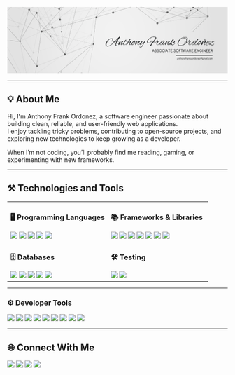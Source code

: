 <!-- Banner -->
<p align="center">
  <img src="./banner/banner.png" alt="Banner" />
</p>

---

## 💡 About Me  

Hi, I'm Anthony Frank Ordonez, a software engineer passionate about building clean, reliable, and user-friendly web applications.  
I enjoy tackling tricky problems, contributing to open-source projects, and exploring new technologies to keep growing as a developer.  

When I’m not coding, you’ll probably find me reading, gaming, or experimenting with new frameworks.  

---

## ⚒ Technologies and Tools  

<table width="100%">
<tr>
<td width="50%" valign="top">

### 🖥 Programming Languages  
  <img src="https://img.shields.io/badge/HTML5-E34F26?style=plastic&logo=html5&logoColor=white" />
  <img src="https://img.shields.io/badge/CSS3-1572B6?style=plastic&logo=css3&logoColor=white" />
  <img src="https://img.shields.io/badge/TypeScript-007ACC?style=flat&logo=typescript&logoColor=white" />
  <img src="https://img.shields.io/badge/JavaScript-F7DF1E?style=flat&logo=javascript&logoColor=black" />
  <img src="https://img.shields.io/badge/Python-3776AB?style=flat&logo=python&logoColor=white" />
</td>
<td width="50%" valign="top">

### 📚 Frameworks & Libraries  
  <img src="https://img.shields.io/badge/React-20232A?style=flat&logo=react&logoColor=61DAFB" />
  <img src="https://img.shields.io/badge/Vue.js-35495E?style=flat&logo=vue.js&logoColor=4FC08D" />
  <img src="https://img.shields.io/badge/Angular-DD0031?style=flat&logo=angular&logoColor=white" />
  <img src="https://img.shields.io/badge/ASP.NET-512BD4?style=flat&logo=dotnet&logoColor=white" />
  <img src="https://img.shields.io/badge/NestJS-E0234E?style=flat&logo=nestjs&logoColor=white" />
  <img src="https://img.shields.io/badge/Express.js-404D59?style=flat" /
  <img src="https://img.shields.io/badge/Redux-764ABC?style=flat&logo=redux&logoColor=white" />
  <img src="https://img.shields.io/badge/Tailwind_CSS-06B6D4?style=plastic&logo=tailwindcss&logoColor=white" />
</td>
</tr>

<tr>
<td width="50%" valign="top">

### 🗄 Databases  

  <img src="https://img.shields.io/badge/MongoDB-4EA94B?style=flat&logo=mongodb&logoColor=white" />
  <img src="https://img.shields.io/badge/PostgreSQL-316192?style=flat&logo=postgresql&logoColor=white" />
  <img src="https://img.shields.io/badge/Supabase-181818?style=plastic&logo=supabase&logoColor=white" />
  <img src="https://img.shields.io/badge/MySQL-005C84?style=plastic&logo=mysql&logoColor=white" />
  <img src="https://img.shields.io/badge/SQLite-07405E?style=plastic&logo=sqlite&logoColor=white" />


</td>
<td width="50%" valign="top">

### 🛠 Testing  
  <img src="https://img.shields.io/badge/Playwright-2EAD33?style=flat&logo=playwright&logoColor=white" />
  <img src="https://img.shields.io/badge/Vitest-6E9F18?style=flat&logo=vitest&logoColor=white" />
</td>
</tr>
</table>

---

### ⚙ Developer Tools  
<p>
  <img src="https://img.shields.io/badge/Git-F05032?style=flat&logo=git&logoColor=white" />
  <img src="https://img.shields.io/badge/GitHub-181717?style=flat&logo=github&logoColor=white" />
  <img src="https://img.shields.io/badge/Postman-FF6C37?style=flat&logo=postman&logoColor=white" />
  <img src="https://img.shields.io/badge/Insomnia-4000BF?style=flat&logo=insomnia&logoColor=white" />
  <img src="https://img.shields.io/badge/VS%20Code-0078d7?style=flat&logo=visual-studio-code&logoColor=white" />
  <img src="https://img.shields.io/badge/Cursor-3A76F0?style=flat" />
  <img src="https://img.shields.io/badge/Sublime%20Text-FF9800?style=flat&logo=sublime-text&logoColor=white" />
  <img src="https://img.shields.io/badge/Notepad++-90E59A?style=flat&logo=notepad%2B%2B&logoColor=black" />
  <img src="https://img.shields.io/badge/Coolify-0C1C2D?style=flat&logo=coolify&logoColor=white" />  
</p>


---

## 🌐 Connect With Me  
  <a href="https://portfolio.afordonez.com/" target="_blank"><img src="https://img.shields.io/badge/Website-000000?style=flat&logo=About.me&logoColor=white" /></a>
  <a href="https://www.instagram.com/ordonezanthonyfrank/" target="_blank"><img src="https://img.shields.io/badge/Instagram-E4405F?style=flat&logo=instagram&logoColor=white" /></a>
  <a href="https://www.linkedin.com/in/anthony-frank-ordo%C3%B1ez-96b0a02a9/" target="_blank"><img src="https://img.shields.io/badge/LinkedIn-4A8FFF?style=flat&logo=linkedin&logoColor=white" /></a>
  <a href="mailto:anthonyfrankaordonez@gmail.com"><img src="https://img.shields.io/badge/Email-D14836?style=flat&logo=gmail&logoColor=white" /></a>


<!---
AnthonyFrank-Ordonez/AnthonyFrank-Ordonez is a ✨ special ✨ repository because its `README.md` (this file) appears on your GitHub profile.
You can click the Preview link to take a look at your changes.
--->
